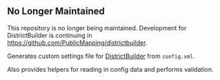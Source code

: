 ## No Longer Maintained

This repository is no longer being maintained. Development for DistrictBuilder is continuing in https://github.com/PublicMapping/districtbuilder.

Generates custom settings file for [DistrictBuilder](https://github.com/PublicMapping/DistrictBuilder) from `config.xml`.

Also provides helpers for reading in config data and performs validation.
